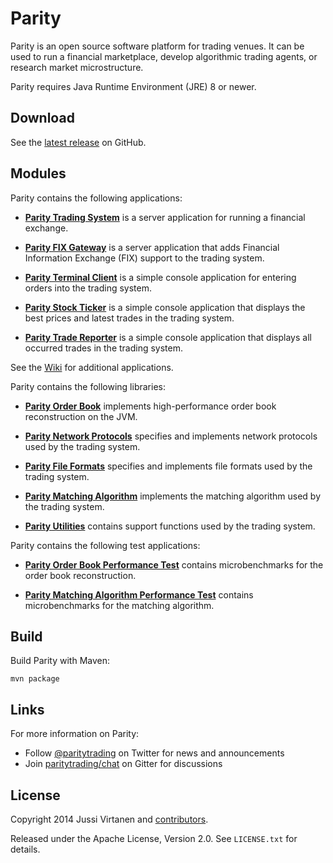 # Parity

Parity is an open source software platform for trading venues. It can be
used to run a financial marketplace, develop algorithmic trading agents,
or research market microstructure.

Parity requires Java Runtime Environment (JRE) 8 or newer.

## Download

See the [latest release][] on GitHub.

  [latest release]: https://github.com/paritytrading/parity/releases/latest

## Modules

Parity contains the following applications:

- [**Parity Trading System**](applications/system) is a server application for
  running a financial exchange.

- [**Parity FIX Gateway**](applications/fix) is a server application that adds
  Financial Information Exchange (FIX) support to the trading system.

- [**Parity Terminal Client**](applications/client) is a simple console
  application for entering orders into the trading system.

- [**Parity Stock Ticker**](applications/ticker) is a simple console
  application that displays the best prices and latest trades in the trading
  system.

- [**Parity Trade Reporter**](applications/reporter) is a simple console
  application that displays all occurred trades in the trading system.

See the [Wiki][] for additional applications.

  [Wiki]: https://github.com/paritytrading/parity/wiki

Parity contains the following libraries:

- [**Parity Order Book**](libraries/book) implements high-performance order
  book reconstruction on the JVM.

- [**Parity Network Protocols**](libraries/net) specifies and implements
  network protocols used by the trading system.

- [**Parity File Formats**](libraries/file) specifies and implements file
  formats used by the trading system.

- [**Parity Matching Algorithm**](libraries/match) implements the matching
  algorithm used by the trading system.

- [**Parity Utilities**](libraries/util) contains support functions used by
  the trading system.

Parity contains the following test applications:

- [**Parity Order Book Performance Test**](tests/book-perf-test) contains
  microbenchmarks for the order book reconstruction.

- [**Parity Matching Algorithm Performance Test**](tests/match-perf-test)
  contains microbenchmarks for the matching algorithm.

## Build

Build Parity with Maven:

```
mvn package
```

## Links

For more information on Parity:

- Follow [@paritytrading](https://twitter.com/paritytrading) on Twitter for
  news and announcements
- Join [paritytrading/chat](https://gitter.im/paritytrading/chat) on Gitter
  for discussions

## License

Copyright 2014 Jussi Virtanen and [contributors][].

  [contributors]: https://github.com/paritytrading/parity/graphs/contributors

Released under the Apache License, Version 2.0. See `LICENSE.txt` for details.
